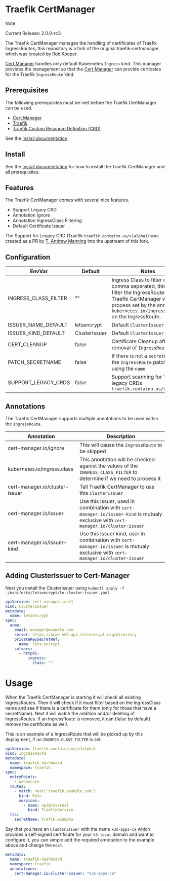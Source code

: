 # Traefik CertManager

> [!NOTE]
> 
> Current Release: 2.0.0-rc3

The Traefik CertManager manages the handling of certificates of Traefik IngressRoutes, this repository is a fork of the original traefik-certmanager which was created by [Rob Kooper](https://github.com/robkooper).

[Cert Manager](https://cert-manager.io) handles only default Kubernetes `Ingress` kind.
This manager provides the management so that the [Cert Manager](https://cert-manager.io) can provide certicates for the Traefik `IngressRoute` kind.

## Prerequisites

The following prerequisites must be met before the Traefik CertManager can be used.

- [Cert Manager](https://cert-manager.io)
- [Traefik](https://traefik.io)
- [Traefik Custom Resource Definition (CRD)](https://doc.traefik.io/traefik/reference/dynamic-configuration/kubernetes-crd/)

See the [Install documentation](./docs/INSTALL.md)

## Install

See the [Install documentation](./docs/INSTALL.md) for how to install the Traefik CertManager and all prerequisites.

## Features

The Traefik CertManager comes with several nice features.

* Support Legacy CRD
* Annotation Ignore
* Annotation IngressClass Filtering
* Default Certificate Issuer

The Support for Legacy CRD (Traefik `traefik.containo.us/v1alpha1`) was created as a PR by [T. Andrew Manning](https://github.com/manning-ncsa) into the upstream of this fork.

## Configuration

| EnvVar               | Default       | Notes                                                                                                                                                                                         |
| -------------------- | ------------- | --------------------------------------------------------------------------------------------------------------------------------------------------------------------------------------------- |
| INGRESS_CLASS_FILTER | ""            | Ingress Class to filter on, comma seperated, this will filter the IngressRoutes the Traefik CertManager will process set by the annotation `kubernetes.io/ingress.class` on the IngressRoute. |
| ISSUER_NAME_DEFAULT  | letsencrypt   | Default `ClusterIssuer`                                                                                                                                                                       |
| ISSUER_KIND_DEFAULT  | ClusterIssuer | Default `ClusterIssuer` King                                                                                                                                                                  |
| CERT_CLEANUP         | false         | Certificate Cleanup after removal of `IngressRoute`                                                                                                                                           |
| PATCH_SECRETNAME     | false         | If there is not a `secretName` in the `IngressRoute` patch it by using the `name`                                                                                                             |
| SUPPORT_LEGACY_CRDS  | false         | Support scanning for Traefik legacy CRDs `traefik.containo.us/v1alpha1`                                                                                                                       |

## Annotations

The Traefik CertManager supports multiple annotations to be used within the `IngressRoute`.

| Annotation                     | Description                                                                                                                        |
| ------------------------------ | ---------------------------------------------------------------------------------------------------------------------------------- |
| cert-manager.io/ignore         | This will cause the `IngressRoute` to be skipped                                                                                   |
| kubernetes.io/ingress.class    | This annotation will be checked against the values of the `INGRESS_CLASS_FILTER` to determine if we need to process it             |
| cert-manager.io/cluster-issuer | Tell Traefik CertManager to use this `ClusterIssuer`                                                                               |
| cert-manager.io/issuer         | Use this issuer, used in combination with `cert-manager.io/issuer-kind` is mutualy exclusive with `cert-manager.io/cluster-issuer` |
| cert-manager.io/issuer-kind    | Use this issuer kind, user in combination with `cert-manager.io/issuer` is mutualy exclusive with `cert-manager.io/cluster-issuer` |


## Adding ClusterIssuer to Cert-Manager

Next you install the ClusterIssuer using `kubectl apply -f ./manifests/letsencrypt/le-cluster-issuer.yaml`

```yaml
apiVersion: cert-manager.io/v1
kind: ClusterIssuer
metadata:
  name: letsencrypt
spec:
  acme:
    email: manager@example.com
    server: https://acme-v02.api.letsencrypt.org/directory
    privateKeySecretRef:
      name: lets-encrypt
    solvers:
      - http01:
          ingress:
            class: ""
```

# Usage

When the Traefik CertManager is starting it will check all existing IngressRoutes.
Then it will check if it must filter based on the IngressClass name and see if there is a certificate for them (only for those that have a secretName). 
Next it will watch the addition and/or deleting of IngressRoutes. 
If an IngressRoute is removed, it can (false by default) remove the certificate as well.

This is an example of a IngressRoute that will be picked up by this deployment,
if no `INGRESS_CLASS_FILTER` is set.

```yaml
apiVersion: traefik.containo.us/v1alpha1
kind: IngressRoute
metadata:
  name: traefik-dashboard
  namespace: traefik
spec:
  entryPoints:
    - websecure
  routes:
    - match: Host(`traefik.example.com`)
      kind: Rule
      services:
        - name: api@internal
          kind: TraefikService
  tls:
    secretName: trafik.example
```

Say that you have an `ClusterIssuer` with the name `k3s-apps-ca` which provides a self-signed certificate
for your `k3.local` domain and want to configure it, you can simple add the required annotation to the
example above and change the `Host`.

```yaml
metadata:
  name: traefik-dashboard
  namespace: traefik
  annotations:
    cert-manager.io/cluster-issuer: "k3s-apps-ca"
```
